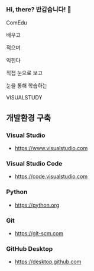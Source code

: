 ### Hi, there? 반갑습니다! 👋

<!--
**VisualStudy/VisualStudy** is a ✨ _special_ ✨ repository because its `README.md` (this file) appears on your GitHub profile.
ok.
Here are some ideas to get you started:

- 🔭 I’m currently working on ... 
- 🌱 I’m currently learning ... 
- 👯 I’m looking to collaborate on ...
- 🤔 I’m looking for help with ...
- 💬 Ask me about ...
- 📫 How to reach me: ...
- 😄 Pronouns: ...
- ⚡ Fun fact: ...
-->
ComEdu

배우고

적으며

익힌다



직접 눈으로 보고 

눈을 통해 학습하는

VISUALSTUDY


## 개발환경 구축

### Visual Studio
- https://www.visualstudio.com

### Visual Studio Code
- https://code.visualstudio.com

### Python
- https://python.org

### Git
- https://git-scm.com

### GitHub Desktop
- https://desktop.github.com



